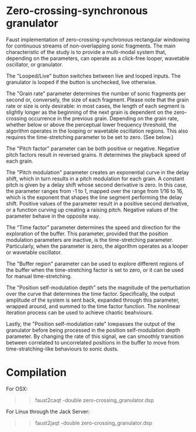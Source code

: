 # Zero-crossing-synchronous granulator
Faust implementation of zero-crossing-synchronous rectangular windowing for continuous streams of non-overlapping sonic fragments. The main characteristic of the study is to provide a multi-modal system that, depending on the parameters, can operate as a click-free looper, wavetable oscillator, or granulator.

The "Looped/Live" button switches between live and looped inputs. The granulator is looped if the button is unchecked, live otherwise.

The "Grain rate" parameter determines the number of sonic fragments per second or, conversely, the size of each fragment. Please note that the grain rate or size is only desirable: in most cases, the length of each segment is slightly longer as the beginning of the next grain is dependent on the zero-crossing occurrence in the previous grain. Depending on the grain rate, whether below or above the perceptual lower frequency threshold, the algorithm operates in the looping or wavetable oscillation regions. This also requires the time-stretching parameter to be set to zero. (See below.)

The "Pitch factor" parameter can be both positive or negative. Negative pitch factors result in reversed grains. It determines the playback speed of each grain.

The "Pitch modulation" parameter creates an exponential curve in the delay shift, which in turn results in a pitch modulation for each grain. A constant pitch is given by a delay shift whose second derivative is zero. In this case, the parameter ranges from -1 to 1, mapped over the range from 1/16 to 16, which is the exponent that shapes the line segment performing the delay shift. Positive values of the parameter result in a positive second derivative, or a function curving up creating a raising pitch. Negative values of the parameter behave in the opposite way.

The "Time factor" parameter determines the speed and direction for the exploration of the buffer. This parameter, provided that the position modulation parameters are inactive, is the time-stretching parameter. Particularly, when the parameter is zero, the algorithm operates as a looper or wavetable oscillator.

The "Buffer region" parameter can be used to explore different regions of the buffer when the time-stretching factor is set to zero, or it can be used for manual time-stretching.

The "Position self-modulation depth" sets the magnitude of the perturbation over the curve that determines the time factor. Specifically, the output amplitude of the system is sent back, expanded through this parameter, wrapped around, and summed to the time factor function. The nonlinear iteration process can be used to achieve chaotic beahviours.

Lastly, the "Position self-modulation rate" lowpasses the output of the granulator before being processed in the position self-modulation depth parameter. By changing the rate of this signal, we can smoothly transition between correlated to uncorrelated positions in the buffer to move from time-stratching-like behaviours to sonic dusts.

# Compilation

For OSX:

>> faust2caqt -double zero-crossing_granulator.dsp

For Linux through the Jack Server:

>> faust2jaqt -double zero-crossing_granulator.dsp
